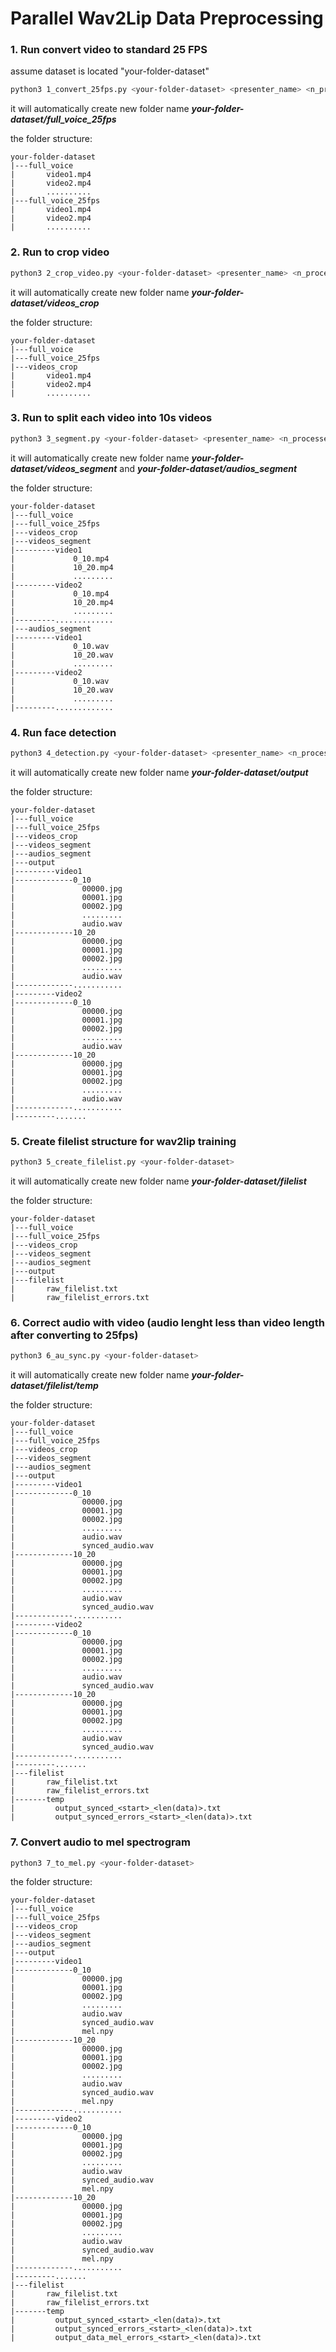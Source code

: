 # Parallel Wav2Lip Data Preprocessing 

### 1. Run convert video to standard 25 FPS
assume dataset is located "your-folder-dataset"
```bash
python3 1_convert_25fps.py <your-folder-dataset> <presenter_name> <n_processes>
```
it will automatically create new folder name ***your-folder-dataset/full_voice_25fps***

the  folder structure: 
```
your-folder-dataset
|---full_voice
|       video1.mp4
|       video2.mp4
|       ..........
|---full_voice_25fps
|       video1.mp4
|       video2.mp4
|       ..........
```


### 2. Run to crop video

```bash
python3 2_crop_video.py <your-folder-dataset> <presenter_name> <n_processes>
```
it will automatically create new folder name ***your-folder-dataset/videos_crop*** 

the  folder structure: 
```
your-folder-dataset
|---full_voice
|---full_voice_25fps
|---videos_crop
|       video1.mp4
|       video2.mp4
|       ..........
```


### 3. Run to split each video into 10s videos

```bash
python3 3_segment.py <your-folder-dataset> <presenter_name> <n_processes>
```
it will automatically create new folder name ***your-folder-dataset/videos_segment***  and ***your-folder-dataset/audios_segment*** 

the  folder structure: 
```
your-folder-dataset
|---full_voice
|---full_voice_25fps
|---videos_crop
|---videos_segment
|---------video1
|             0_10.mp4
|             10_20.mp4
|             .........
|---------video2
|             0_10.mp4
|             10_20.mp4
|             .........
|---------.............
|---audios_segment
|---------video1
|             0_10.wav
|             10_20.wav
|             .........
|---------video2
|             0_10.wav
|             10_20.wav
|             .........
|---------.............
```


### 4. Run face detection 

```bash
python3 4_detection.py <your-folder-dataset> <presenter_name> <n_processes>
```
it will automatically create new folder name ***your-folder-dataset/output*** 

the  folder structure: 
```
your-folder-dataset
|---full_voice
|---full_voice_25fps
|---videos_crop
|---videos_segment
|---audios_segment
|---output
|---------video1
|-------------0_10
|               00000.jpg
|               00001.jpg
|               00002.jpg
|               .........
|               audio.wav
|-------------10_20
|               00000.jpg
|               00001.jpg
|               00002.jpg
|               .........
|               audio.wav
|-------------...........
|---------video2
|-------------0_10
|               00000.jpg
|               00001.jpg
|               00002.jpg
|               .........
|               audio.wav
|-------------10_20
|               00000.jpg
|               00001.jpg
|               00002.jpg
|               .........
|               audio.wav
|-------------...........
|---------.......
```


### 5. Create filelist structure for wav2lip training 

```bash
python3 5_create_filelist.py <your-folder-dataset>
```
it will automatically create new folder name ***your-folder-dataset/filelist*** 

the  folder structure: 
```
your-folder-dataset
|---full_voice
|---full_voice_25fps
|---videos_crop
|---videos_segment
|---audios_segment
|---output
|---filelist
|       raw_filelist.txt
|       raw_filelist_errors.txt
```

### 6. Correct audio with video (audio lenght less than video length after converting to 25fps)

```bash
python3 6_au_sync.py <your-folder-dataset>
```
it will automatically create new folder name ***your-folder-dataset/filelist/temp*** 

the  folder structure: 
```
your-folder-dataset
|---full_voice
|---full_voice_25fps
|---videos_crop
|---videos_segment
|---audios_segment
|---output
|---------video1
|-------------0_10
|               00000.jpg
|               00001.jpg
|               00002.jpg
|               .........
|               audio.wav
|               synced_audio.wav
|-------------10_20
|               00000.jpg
|               00001.jpg
|               00002.jpg
|               .........
|               audio.wav
|               synced_audio.wav
|-------------...........
|---------video2
|-------------0_10
|               00000.jpg
|               00001.jpg
|               00002.jpg
|               .........
|               audio.wav
|               synced_audio.wav
|-------------10_20
|               00000.jpg
|               00001.jpg
|               00002.jpg
|               .........
|               audio.wav
|               synced_audio.wav
|-------------...........
|---------.......
|---filelist
|       raw_filelist.txt
|       raw_filelist_errors.txt
|-------temp
|         output_synced_<start>_<len(data)>.txt
|         output_synced_errors_<start>_<len(data)>.txt
```

### 7. Convert audio to mel spectrogram

```bash
python3 7_to_mel.py <your-folder-dataset>
```

the  folder structure: 
```
your-folder-dataset
|---full_voice
|---full_voice_25fps
|---videos_crop
|---videos_segment
|---audios_segment
|---output
|---------video1
|-------------0_10
|               00000.jpg
|               00001.jpg
|               00002.jpg
|               .........
|               audio.wav
|               synced_audio.wav
|               mel.npy
|-------------10_20
|               00000.jpg
|               00001.jpg
|               00002.jpg
|               .........
|               audio.wav
|               synced_audio.wav
|               mel.npy
|-------------...........
|---------video2
|-------------0_10
|               00000.jpg
|               00001.jpg
|               00002.jpg
|               .........
|               audio.wav
|               synced_audio.wav
|               mel.npy
|-------------10_20
|               00000.jpg
|               00001.jpg
|               00002.jpg
|               .........
|               audio.wav
|               synced_audio.wav
|               mel.npy
|-------------...........
|---------.......
|---filelist
|       raw_filelist.txt
|       raw_filelist_errors.txt
|-------temp
|         output_synced_<start>_<len(data)>.txt
|         output_synced_errors_<start>_<len(data)>.txt
|         output_data_mel_errors_<start>_<len(data)>.txt
```

